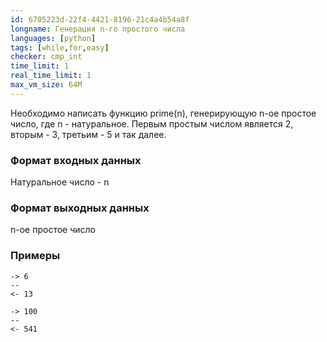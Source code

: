 ```yaml
---
id: 6705223d-22f4-4421-8196-21c4a4b54a8f
longname: Генерация n-го простого числа
languages: [python]
tags: [while,for,easy]
checker: cmp_int
time_limit: 1
real_time_limit: 1
max_vm_size: 64M
---
```



Необходимо написать функцию prime(n), генерирующую n-ое простое число, где n - натуральное. Первым простым числом является 2, вторым - 3, третьим - 5 и так далее.

### Формат входных данных

Натуральное число - n

### Формат выходных данных

n-ое простое число

### Примеры

```
-> 6
--
<- 13
```

```
-> 100
--
<- 541
```
